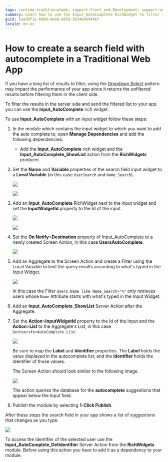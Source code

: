 ```yaml
---
tags: runtime-traditionalweb; support-Front_end_Development; support-webapps;
summary: Learn how to use the Input_AutoComplete RichWidget to filter results in the server side while an end user types in an input field.
guid: 5aad9f1a-b906-4e68-a058-3b34646444b7
locale: en-us
---
```


# How to create a search field with autocomplete in a Traditional Web App

If you have a long list of results to filter, using the [Dropdown Select](https://success.outsystems.com/Documentation/11/Developing_an_Application/Design_UI/Patterns/Using_Traditional_Web_Patterns/Controls/Dropdown_Select) pattern may impact the performance of your app since it returns the unfiltered results before filtering them in the client side.

To filter the results in the server side and send the filtered list to your app you can use the **Input_AutoComplete** rich widget.

To use **Input_AutoComplete** with an input widget follow these steps:

1. In the module which contains the input widget to which you want to add the auto complete to, open **Manage Dependencies** and add the following dependencies:

    * Add the **Input_AutoComplete** rich widget and the **Input\_AutoComplete\_ShowList** action from the **RichWidgets** producer.

1. Set the **Name** and **Variable** properties of the search field input widget to a **Local Variable** (in this case `UserSearch` and `Name_Search`).

    ![](images/autocomplete01.png)

    ![](images/autocomplete03.png)
    
1. Add an **Input_AutoComplete** RichWidget next to the input widget and set the **InputWidgetId** property to the Id of the input.

    ![](images/autocomplete00.png)

    ![](images/autocomplete06.png)

1. Set the **On Notify**>**Destination** property of Input_AutoComplete to a newly created Screen Action, in this case **UsersAutoComplete**.

    ![](images/autocomplete07.png)

1. Add an Aggregate to the Screen Action and create a Filter using the Local Variable to limit the query results according to what's typed in the Input Widget.

    ![](images/autocomplete11.png)

    In this case the Filter `Users.Name like Name_Search+"%"` only retrieves users whose `Name` Attribute starts with what's typed in the Input Widget.

1. Add an **Input\_AutoComplete\_ShowList** Server Action after the Aggregate.

1. Set the **Action**>**InputWidgetId** property to the Id of the Input and the **Action**>**List** to the Aggregate's List, in this case `GetUsersforAutoComplete.List`.

    ![](images/autocomplete10.png)

    Be sure to map the **Label** and **Identifier** properties. The **Label** holds the value displayed in the autocomplete list, and the **Identifier** holds the Identifier of those values.

    The Screen Action should look similar to the following image.

    ![](images/autocomplete09.png)

    The action queries the database for the **autocomplete** suggestions that appear below the Input field.
    
1. Publish the module by selecting **1-Click Publish**.

After these steps the search field in your app shows a list of suggestions that changes as you type.

![](images/autocomplete13.png)

<div class="info" markdown="1">

To access the Identifier of the selected user use the **Input\_AutoComplete\_GetIdentifier** Server Action from the **RichWidgets** module. Before using this action you have to add it as a dependency to your module.
</div>
